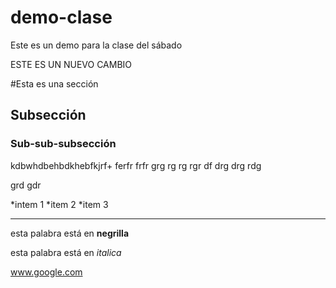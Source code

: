# demo-clase
Este es un demo para la clase del sábado

ESTE ES UN NUEVO CAMBIO 

#Esta es una sección 
## Subsección 

### Sub-sub-subsección


kdbwhdbehbdkhebfkjrf+
ferfr
frfr
grg
rg
rg
rgr
df
drg
drg
rdg

grd
gdr

*intem 1
*item 2
*item 3 

----

esta palabra está en **negrilla**

esta palabra está en *italica*

www.google.com

